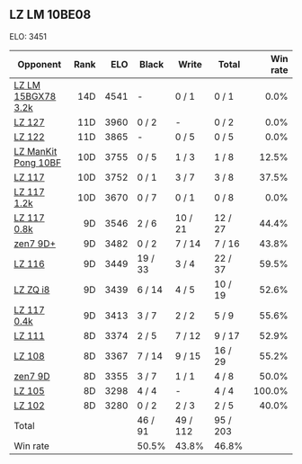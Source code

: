 ## LZ LM 10BE08 ##

ELO: 3451

Opponent | Rank | ELO | Black | Write | Total | Win rate
---------|-----:|----:|-------|-------|-------|-------:
[LZ LM 15BGX78 3.2k](LZ%20LM%2015BGX78%203.2k.md) | 14D | 4541 | - | 0 / 1 | 0 / 1 | 0.0%
[LZ 127](LZ%20127.md) | 11D | 3960 | 0 / 2 | - | 0 / 2 | 0.0%
[LZ 122](LZ%20122.md) | 11D | 3865 | - | 0 / 5 | 0 / 5 | 0.0%
[LZ ManKit Pong 10BF](LZ%20ManKit%20Pong%2010BF.md) | 10D | 3755 | 0 / 5 | 1 / 3 | 1 / 8 | 12.5%
[LZ 117](LZ%20117.md) | 10D | 3752 | 0 / 1 | 3 / 7 | 3 / 8 | 37.5%
[LZ 117 1.2k](LZ%20117%201.2k.md) | 10D | 3670 | 0 / 7 | 0 / 1 | 0 / 8 | 0.0%
[LZ 117 0.8k](LZ%20117%200.8k.md) | 9D | 3546 | 2 / 6 | 10 / 21 | 12 / 27 | 44.4%
[zen7 9D+](zen7%209D+.md) | 9D | 3482 | 0 / 2 | 7 / 14 | 7 / 16 | 43.8%
[LZ 116](LZ%20116.md) | 9D | 3449 | 19 / 33 | 3 / 4 | 22 / 37 | 59.5%
[LZ ZQ i8](LZ%20ZQ%20i8.md) | 9D | 3439 | 6 / 14 | 4 / 5 | 10 / 19 | 52.6%
[LZ 117 0.4k](LZ%20117%200.4k.md) | 9D | 3413 | 3 / 7 | 2 / 2 | 5 / 9 | 55.6%
[LZ 111](LZ%20111.md) | 8D | 3374 | 2 / 5 | 7 / 12 | 9 / 17 | 52.9%
[LZ 108](LZ%20108.md) | 8D | 3367 | 7 / 14 | 9 / 15 | 16 / 29 | 55.2%
[zen7 9D](zen7%209D.md) | 8D | 3355 | 3 / 7 | 1 / 1 | 4 / 8 | 50.0%
[LZ 105](LZ%20105.md) | 8D | 3298 | 4 / 4 | - | 4 / 4 | 100.0%
[LZ 102](LZ%20102.md) | 8D | 3280 | 0 / 2 | 2 / 3 | 2 / 5 | 40.0%
Total | | | 46 / 91 | 49 / 112 | 95 / 203 | 
Win rate| | | 50.5% | 43.8% | 46.8% | 

